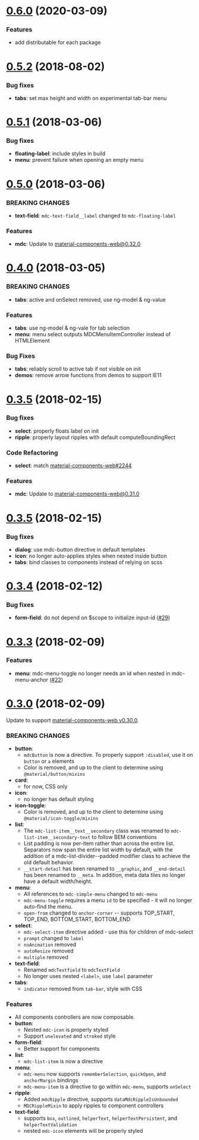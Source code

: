 <a name="0.6.0"></a>
# [0.6.0](https://github.com/fintechstudios/angularjs-mdc/compare/v0.5.2....v0.6.0) (2020-03-09)

### Features
* add distributable for each package

<a name="0.5.2"></a>
# [0.5.2](https://github.com/fintechstudios/angularjs-mdc/compare/v0.5.1....v0.5.2) (2018-08-02)

### Bug fixes
* **tabs**: set max height and width on experimental tab-bar menu

<a name="0.5.1"></a>
# [0.5.1](https://github.com/fintechstudios/angularjs-mdc/compare/v0.5.0....v0.5.1) (2018-03-06)

### Bug fixes
* **floating-label**: include styles in build
* **menu**: prevent failure when opening an empty menu

<a name="0.5.0"></a>
# [0.5.0](https://github.com/fintechstudios/angularjs-mdc/compare/v0.4.0....v0.5.0) (2018-03-06)

### BREAKING CHANGES
* **text-field**: `mdc-text-field__label` changed to `mdc-floating-label`

### Features
* **mdc**: Update to [material-components-web@0.32.0](https://github.com/material-components/material-components-web/compare/v0.31.0...v0.32.0)

<a name="0.4.0"></a>
# [0.4.0](https://github.com/fintechstudios/angularjs-mdc/compare/v0.3.6....v0.4.0) (2018-03-05)

### BREAKING CHANGES
* **tabs**: active and onSelect removed, use ng-model & ng-value

### Features
* **tabs**: use ng-model & ng-vale for tab selection
* **menu**: menu select outputs MDCMenuItemController instead of HTMLElement

### Bug Fixes
* **tabs**: reliably scroll to active tab if not visible on init
* **demos**: remove arrow functions from demos to support IE11

<a name="0.3.6"></a>
# [0.3.5](https://github.com/fintechstudios/angularjs-mdc/compare/v0.3.5....v0.3.6) (2018-02-15)

### Bug fixes
* **select**: properly floats label on init
* **ripple**: properly layout ripples with default computeBoundingRect

### Code Refactoring
* **select**: match [material-components-web#2244](https://github.com/material-components/material-components-web/pull/2244)

### Features
* **mdc**: Update to [material-components-web@0.31.0](https://github.com/material-components/material-components-web/compare/v0.30.0...v0.31.0)

<a name="0.3.5"></a>
# [0.3.5](https://github.com/fintechstudios/angularjs-mdc/compare/v0.3.4....v0.3.5) (2018-02-15)

### Bug fixes
* **dialog**: use mdc-button directive in default templates
* **icon**: no longer auto-applies styles when nested inside button
* **tabs**: bind classes to components instead of relying on scss

<a name="0.3.4"></a>
# [0.3.4](https://github.com/fintechstudios/angularjs-mdc/compare/v0.3.3....v0.3.4) (2018-02-12)

### Bug fixes
* **form-field**: do not depend on $scope to initialize input-id ([#29](https://github.com/fintechstudios/angularjs-mdc/pull/29))

<a name="0.3.3"></a>
# [0.3.3](https://github.com/fintechstudios/angularjs-mdc/compare/v0.3.0....v0.3.3) (2018-02-09)

### Features
* **menu**: mdc-menu-toggle no longer needs an id when nested in mdc-menu-anchor ([#22](https://github.com/fintechstudios/angularjs-mdc/pull/22))

<a name="0.3.0"></a>
# [0.3.0](https://github.com/fintechstudios/angularjs-mdc/compare/v0.2.9....v0.3.0) (2018-02-09)

Update to support [material-components-web v0.30.0](https://github.com/material-components/material-components-web/tree/v0.30.0).

### BREAKING CHANGES
* **button**:
    * `mdcButton` is now a directive. To properly support `:disabled`, use it on `button` or `a` elements
    * Color is removed, and up to the client to determine using `@material/button/mixins`
* **card**:
    * for now, CSS only
* **icon**:
    * no longer has default styling
* **icon-toggle**:
    * Color is removed, and up to the client to determine using `@material/icon-toggle/mixins`
* **list**:
    * The `mdc-list-item__text__secondary` class was renamed to `mdc-list-item__secondary-text` to follow BEM conventions
    * List padding is now per-item rather than across the entire list. Separators now span the entire list width
      by default, with the addition of a mdc-list-divider--padded modifier class to achieve the old default behavior.
    * `__start-detail` has been renamed to `__graphic`, and `__end-detail` has been renamed to `__meta`.
      In addition, meta data tiles no longer have a default width/height.
* **menu**:
    * All references to `mdc-simple-menu` changed to `mdc-menu`
    * `mdc-menu-toggle` requires a menu `id` to be specified - it will no longer auto-find the menu.
    * `open-from` changed to `anchor-corner` -- supports TOP_START, TOP_END, BOTTOM_START, BOTTOM_END
* **select**:
    * `mdc-select-item` directive added - use this for children of mdc-select
    * `prompt` changed to `label`
    * `noAnimation` removed
    * `autoResize` removed
    * `multiple` removed
* **text-field**:
    * Renamed `mdcTextfield` to `mdcTextField`
    * No longer uses nested `<label>`, use `label` parameter
* **tabs**:
    * `indicator` removed from `tab-bar`, style with CSS

### Features
* All components controllers are now composable.
* **button**:
    * Nested `mdc-icon` is properly styled
    * Support `unelevated` and `stroked` style
* **form-field**:
    * Better support for components
* **list**:
    * `mdc-list-item` is now a directive
* **menu**:
    * `mdc-menu` now supports `rememberSelection`, `quickOpen`, and `anchorMargin` bindings
    * `mdc-menu-item` is a directive to go within `mdc-menu`, supports `onSelect`
* **ripple**:
    * Added `mdcRipple` directive, supports `dataMdcRippleIsUnbounded`
    * `MDCRippleMixin` to apply ripples to component controllers
* **text-field**:
    * supports `box`, `outlined`, `helperText`, `helperTextPersistent`, and `helperTextValidation`
    * nested `mdc-icon` elements will be properly styled
